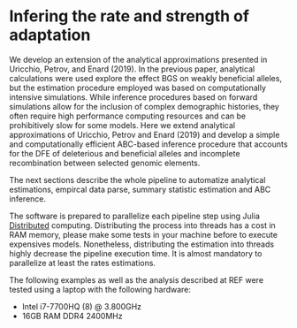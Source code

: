 # Infering the rate and strength of adaptation

We develop an extension of the analytical approximations presented in Uricchio, Petrov, and Enard (2019). In the previous paper, analytical calculations were used explore the effect BGS on weakly beneficial alleles, but the estimation procedure employed was based on computationally intensive simulations. While inference procedures based on forward simulations allow for the inclusion of complex demographic histories, they often require high performance computing resources and can be prohibitively slow for some models. Here we extend analytical approximations of Uricchio, Petrov and Enard (2019) and develop a simple and computationally efficient ABC-based inference procedure that accounts for the DFE of deleterious and beneficial alleles and incomplete recombination between selected genomic elements. 

The next sections describe the whole pipeline to automatize analytical estimations, empircal data parse, summary statistic estimation and ABC inference.

The software is prepared to parallelize each pipeline step using Julia [Distributed](https://docs.julialang.org/en/v1/manual/distributed-computing/) computing. Distributing the process into threads has a cost in RAM memory, please make some tests in your machine before to execute expensives models. Nonetheless, distributing the estimation into threads highly decrease the pipeline execution time. It is almost mandatory to parallelize at least the rates estimations.

The following examples as well as the analysis described at REF were tested using a laptop with the following hardware:
- Intel i7-7700HQ (8) @ 3.800GHz 
- 16GB RAM DDR4 2400MHz
